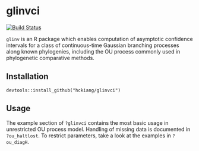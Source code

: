 # glinvci
[![Build Status](https://travis-ci.com/hckiang/glinvci.svg?branch=main)](https://travis-ci.com/hckiang/glinvci)

`glinv` is an R package which enables computation of asymptotic confidence intervals for a class of continuous-time
Gaussian branching processes along known phylogenies, including the OU process commonly used in phylogenetic
comparative methods.

## Installation

```{r}
devtools::install_github("hckiang/glinvci")
```

## Usage

The example section of `?glinvci` contains the most basic usage in unrestricted OU process model.
Handling of missing data is documented in `?ou_haltlost`. To restrict parameters, take a look
at the examples in `?ou_diagH`.
